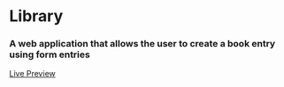 # Library
### A web application that allows the user to create a book entry using form entries
[Live Preview](tobiaoy.github.io/library)
